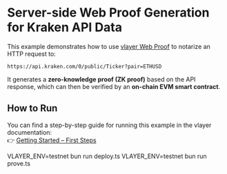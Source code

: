 # Server-side Web Proof Generation for Kraken API Data

This example demonstrates how to use [vlayer Web Proof](https://book.vlayer.xyz/features/web.html) to notarize an HTTP request to:

```
https://api.kraken.com/0/public/Ticker?pair=ETHUSD
```

It generates a **zero-knowledge proof (ZK proof)** based on the API response, which can then be verified by an **on-chain EVM smart contract**.

## How to Run

You can find a step-by-step guide for running this example in the vlayer documentation:  
👉 [Getting Started – First Steps](https://book.vlayer.xyz/getting-started/first-steps.html)

VLAYER_ENV=testnet bun run deploy.ts
VLAYER_ENV=testnet bun run prove.ts